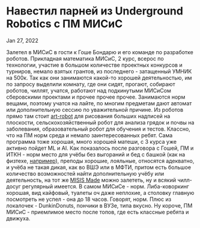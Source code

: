 # Навестил парней из Underground Robotics с ПМ МИСиС

Jan 27, 2022 

Залетел в МИСиС в гости к Гоше Бондарю и его команде по разработке роботов. Прикладная математика МИСиС, 2 курс, всерос по технологии, участие в большом количестве проектных конкурсов и турниров, немало взятых грантов, из последнего - затащенный УМНИК на 500к. Так как они занимаются какой-то хорошей деятельностью, им по запросу выделили комнату, где они сидят, прогают, собирают роботов, чиллят, учатся, работают над подкинутыми МИСиСом сберовскими проектами и прочее прочее прочее. Занимаются норм вещами, поэтому учатся на лайте, по многим предметам дают автомат или дополнительную сессию по уважительной причине. Из роботов прямо там стоит [art-robot](https://artbot.moscow/) для рисования больших надписей на плоскости, сельскохозяйственный робот для анализа грядок и почвы на заболевания, образовательный робот для обучения и тестов. Классно, что на ПМ норм среда и немало заинтересованных ребят. Сама программа тоже хорошая, много хорошей матеши, с 3 курса уже активно пойдет ML и AI. Как показалось после разговора с Гошей, ПМ и ИТКН - норм место для учёбы без выгораний и бед с башкой (как на физтехе, [например](https://vk.com/mki_mipt?w=wall-33113779_9934)), преподы хорошие, лояльные, относятся адекватно, и учёба не такая дикая, как во ВШЭ или в МФТИ, притом есть большое количество возможностей найти дополнительную учёбу или деятельность, на тот же [MISIS Made](https://vc.ru/education/238775-made-kak-eto-bylo-glazami-studenta) можно залететь, ну и всякий чилл-досуг регулярный имеется. В самом МИСиСе - норм. Либа-коворкинг хорошая, вид кайфовый, туалеты оч даже неплохие, а столовку главную посмотреть не успел - она до 18 часов. Говорят, норм. Плюс из локалочек - DunkinDonuts, пончики в ВУЗе, типа вкусно. Ну короче, ПМ МИСиС - приемлимое место после топов, где есть классные ребята и движуха.
